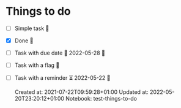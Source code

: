 # Things to do



- [ ] Simple task 🔽
- [x] Done 🔽
- [ ] Task with due date 📅 2022-05-28 🔽
- [ ] Task with a flag 🔼
- [ ] Task with a reminder ⏳ 2022-05-22 🔽

    Created at: 2021-07-22T09:59:28+01:00
    Updated at: 2022-05-20T23:20:12+01:00
      Notebook: test-things-to-do
